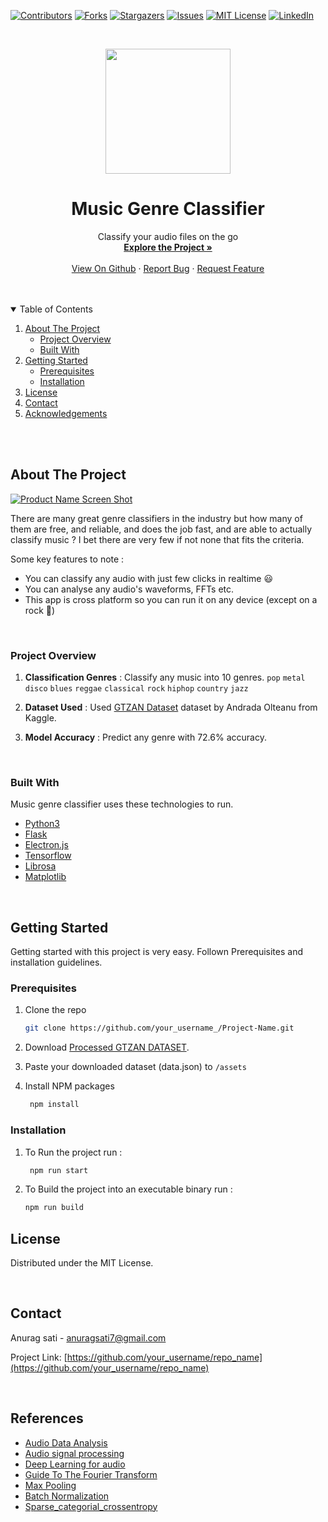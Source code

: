 [![Contributors][contributors-shield]][contributors-url]
[![Forks][forks-shield]][forks-url]
[![Stargazers][stars-shield]][stars-url]
[![Issues][issues-shield]][issues-url]
[![MIT License][license-shield]][license-url]
[![LinkedIn][linkedin-shield]][linkedin-url]



<!-- PROJECT LOGO -->
<br>

<p align="center">
  <a href="https://github.com/anuragsati/music-genre-classifier">
    <img src="https://drive.google.com/uc?id=1eODLntpRQvoDIFCCnDHYmuJ8gkhniaDM" width=200 height=200 />
  </a>                      

  <h1 align="center">Music Genre Classifier</h1>
  <p align="center">
	<span>Classify your audio files on the go </span>
    <br />
    <a href="https://github.com/anuragsati/music-genre-classifier"><strong>Explore the Project »</strong></a>
    <br />
    <br />
    <a href="https://github.com/anuragsati/music-genre-classifier">View On Github</a>
    ·
    <a href="https://github.com/anuragsati/music-genre-classifier/issues/new">Report Bug</a>
    ·
    <a href="https://github.com/anuragsati/music-genre-classifier/pulls">Request Feature</a>
  </p>
</p>


<br>
<br>

<!-- TABLE OF CONTENTS -->
<details open="open">
  <summary>Table of Contents</summary>
  <ol>
    <li>
      <a href="#about-the-project">About The Project</a>
      <ul>
        <li><a href="#project-overview">Project Overview</a></li>
        <li><a href="#built-with">Built With</a></li>
      </ul>
    </li>
	<li>
      <a href="#getting-started">Getting Started</a>
      <ul>
        <li><a href="#prerequisites">Prerequisites</a></li>
        <li><a href="#installation">Installation</a></li>
      </ul>
    </li>
    <li><a href="#license">License</a></li>
    <li><a href="#contact">Contact</a></li>
    <li><a href="#references">Acknowledgements</a></li>
  </ol>
</details>


<br>
<br>


<!-- ABOUT THE PROJECT -->
## About The Project

<!-- image here -->
[![Product Name Screen Shot][product-screenshot]](https://github.com/anuragsati/music-genre-classifier)

There are many great genre classifiers in the industry but how many of them are free, and reliable, and does the job fast, and are able to actually classify music ? I bet there are very few if not none that fits the criteria.

Some key features to note :
* You can classify any audio with just few clicks in realtime 😃
* You can analyse any audio's waveforms, FFTs etc.
* This app is cross platform so you can run it on any device (except on a rock 🎸)

<br>

### Project Overview 

1. **Classification Genres** : Classify any music into 10 genres.
`pop` `metal` `disco` `blues` `reggae` `classical` `rock` `hiphop` `country` `jazz`

1. **Dataset Used** : Used [GTZAN Dataset](https://www.kaggle.com/andradaolteanu/gtzan-dataset-music-genre-classification) dataset by Andrada Olteanu from Kaggle.

1. **Model Accuracy** : Predict any genre with 72.6% accuracy.


<br>

### Built With

Music genre classifier uses these technologies to run.
* [Python3](https://www.python.org/)
* [Flask](https://palletsprojects.com/p/flask/)
* [Electron.js](https://www.electronjs.org/)
* [Tensorflow](https://www.tensorflow.org/)
* [Librosa](https://librosa.org/doc/latest/index.html#)
* [Matplotlib](https://matplotlib.org/)

<br>


<!-- GETTING STARTED -->
## Getting Started

Getting started with this project is very easy. Follown Prerequisites and installation guidelines.

### Prerequisites

1. Clone the repo
   ```sh
   git clone https://github.com/your_username_/Project-Name.git
   ```
1. Download [Processed GTZAN DATASET](https://drive.google.com/file/d/1jWMGOAhQU9UODtLpPV-6hL-Fx5KIzY6o/view?usp=sharing). 
1. Paste your downloaded dataset (data.json) to `/assets`

1. Install NPM packages
   ```sh
	npm install
   ```

### Installation

1. To Run the project run : 
   ```sh
	npm run start
   ```
1. To Build the project into an executable binary run : 
	```sh
	npm run build 
	```

<!-- LICENSE -->
## License
Distributed under the MIT License.


<br>

<!-- CONTACT -->
## Contact
Anurag sati - anuragsati7@gmail.com

Project Link: [https://github.com/your_username/repo_name](https://github.com/your_username/repo_name)


<br>

<!-- references -->
## References
* [Audio Data Analysis](https://www.kdnuggets.com/2020/02/audio-data-analysis-deep-learning-python-part-1.html)
* [Audio signal processing](https://www.youtube.com/watch?v=iCwMQJnKk2c&list=PL-wATfeyAMNqIee7cH3q1bh4QJFAaeNv0)
* [Deep Learning for audio](https://www.youtube.com/watch?v=fMqL5vckiU0&list=PL-wATfeyAMNrtbkCNsLcpoAyBBRJZVlnf)
* [Guide To The Fourier Transform](https://betterexplained.com/articles/an-interactive-guide-to-the-fourier-transform/)
* [Max Pooling](https://computersciencewiki.org/index.php/Max-pooling_/_Pooling#:~:text=Max%20pooling%20is%20a%20sample,in%20the%20sub%2Dregions%20binned.)
* [Batch Normalization](https://machinelearningmastery.com/batch-normalization-for-training-of-deep-neural-networks/)
* [Sparse_categorial_crossentropy](https://en.wikipedia.org/wiki/Cross_entropy)


<!-- MARKDOWN LINKS & IMAGES -->
<!-- https://www.markdownguide.org/basic-syntax/#reference-style-links -->
[contributors-shield]: https://img.shields.io/github/contributors/othneildrew/Best-README-Template.svg?style=for-the-badge
[contributors-url]: https://github.com/anuragsati/music-genre-classifier/graphs/contributors
[forks-shield]: https://img.shields.io/github/forks/othneildrew/Best-README-Template.svg?style=for-the-badge
[forks-url]: https://github.com/anuragsati/music-genre-classifier/network/members
[stars-shield]: https://img.shields.io/github/stars/othneildrew/Best-README-Template.svg?style=for-the-badge
[stars-url]: https://github.com/anuragsati/music-genre-classifier/stargazers
[issues-shield]: https://img.shields.io/github/issues/othneildrew/Best-README-Template.svg?style=for-the-badge
[issues-url]: https://github.com/anuragsati/music-genre-classifier/issuess
[license-shield]: https://img.shields.io/github/license/othneildrew/Best-README-Template.svg?style=for-the-badge
[license-url]: https://github.com/anuragsati/music-genre-classifier/blob/main/LICENSE
[linkedin-shield]: https://img.shields.io/badge/-LinkedIn-black.svg?style=for-the-badge&logo=linkedin&colorB=555
[linkedin-url]: https://linkedin.com/in/othneildrew


[product-screenshot]: https://drive.google.com/uc?id=1LHdohcWRz7yqFrtxA9nXV2-qh6bbH-66